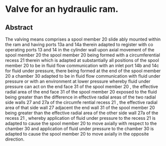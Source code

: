 # Valve for an hydraulic ram.

## Abstract
The valving means comprises a spool member 20 slide ably mounted within the ram and having ports 13a and 14a therein adapted to register with co operating ports 13 and 14 in the cylinder wall upon axial movement of the spool member 20 the spool member 20 being formed with a circumferential recess 21 therein which is adapted at substantially all positions of the spool member 20 to be in fluid flow communication with an inlet port 14b and 14c for fluid under pressure, there being formed at the end of the spool member 20 a chamber 30 adapted to be in fluid flow communication with fluid under pressure or with an environment at lower pressure whereby fluid under pressure can act on the end face 31 of the spool member 20 , the effective radial area of the end face 31 of the spool member 20 exposed to the fluid being greater than the difference in effective radial areas of the two radial side walls 27 and 27a of the circumfe rential recess 21 , the effective radial area of that side wall 27 adjacent the end wall 31 of the spool member 20 being greater than the effective radial area of the other side wall 27a of the recess 21 , whereby application of fluid under pressure to the recess 21 is adapted to cause the spool member 20 to move axially with respect to the chamber 30 and application of fluid under pressure to the chamber 30 is adapted to cause the spool member 20 to move axially in the opposite direction.